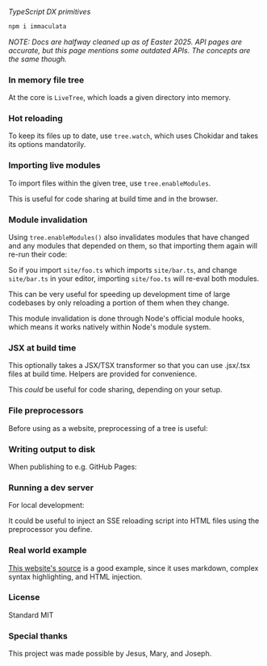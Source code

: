 *TypeScript DX primitives*

```bash
npm i immaculata
```

*NOTE: Docs are halfway cleaned up as of Easter 2025.
API pages are accurate, but this page mentions some outdated APIs.
The concepts are the same though.*

### In memory file tree

At the core is `LiveTree`, which loads a given directory into memory.

### Hot reloading

To keep its files up to date, use `tree.watch`, which uses Chokidar and takes its options mandatorily.

### Importing live modules

To import files within the given tree, use `tree.enableModules`.

This is useful for code sharing at build time and in the browser.

### Module invalidation

Using `tree.enableModules()` also invalidates modules that have changed and any modules that depended on them, so that importing them again will re-run their code:

So if you import `site/foo.ts` which imports `site/bar.ts`, and change `site/bar.ts` in your editor, importing `site/foo.ts` will re-eval both modules.

This can be very useful for speeding up development time of large codebases by only reloading a portion of them when they change.

This module invalidation is done through Node's official module hooks, which means it works natively within Node's module system.

### JSX at build time

This optionally takes a JSX/TSX transformer so that you can use .jsx/.tsx files at build time. Helpers are provided for convenience.

This *could* be useful for code sharing, depending on your setup.

### File preprocessors

Before using as a website, preprocessing of a tree is useful:

### Writing output to disk

When publishing to e.g. GitHub Pages:

### Running a dev server

For local development:

It could be useful to inject an SSE reloading script into HTML files using the preprocessor you define.

### Real world example

[This website's source](https://github.com/thesoftwarephilosopher/immaculata.dev/blob/website/main.ts) is a good example, since it uses markdown, complex syntax highlighting, and HTML injection.

### License

Standard MIT

### Special thanks

This project was made possible by Jesus, Mary, and Joseph.
